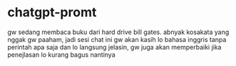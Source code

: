 ﻿# chatgpt-promt
gw sedang membaca buku dari hard drive bill gates. abnyak kosakata yang nggak gw paaham, jadi sesi chat ini gw akan kasih lo bahasa inggris tanpa perintah apa saja dan lo langsung jelasin, gw juga akan  memperbaiki jika penejlasan lo kurang bagus nantinya
